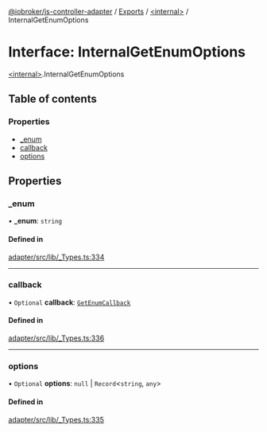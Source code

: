 [@iobroker/js-controller-adapter](../README.md) / [Exports](../modules.md) / [\<internal\>](../modules/internal_.md) / InternalGetEnumOptions

# Interface: InternalGetEnumOptions

[\<internal\>](../modules/internal_.md).InternalGetEnumOptions

## Table of contents

### Properties

- [\_enum](internal_.InternalGetEnumOptions.md#_enum)
- [callback](internal_.InternalGetEnumOptions.md#callback)
- [options](internal_.InternalGetEnumOptions.md#options)

## Properties

### \_enum

• **\_enum**: `string`

#### Defined in

[adapter/src/lib/_Types.ts:334](https://github.com/ioBroker/ioBroker.js-controller/blob/74044f09/packages/adapter/src/lib/_Types.ts#L334)

___

### callback

• `Optional` **callback**: [`GetEnumCallback`](../modules/internal_.md#getenumcallback)

#### Defined in

[adapter/src/lib/_Types.ts:336](https://github.com/ioBroker/ioBroker.js-controller/blob/74044f09/packages/adapter/src/lib/_Types.ts#L336)

___

### options

• `Optional` **options**: ``null`` \| `Record`\<`string`, `any`\>

#### Defined in

[adapter/src/lib/_Types.ts:335](https://github.com/ioBroker/ioBroker.js-controller/blob/74044f09/packages/adapter/src/lib/_Types.ts#L335)
